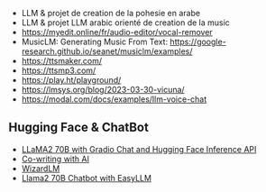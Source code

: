 - LLM & projet de creation de la pohesie en arabe 
- LLM & projet LLM arabic orienté de creation de la music 
- https://myedit.online/fr/audio-editor/vocal-remover
- MusicLM: Generating Music From Text: https://google-research.github.io/seanet/musiclm/examples/
- https://ttsmaker.com/
- https://ttsmp3.com/
- https://play.ht/playground/
- https://lmsys.org/blog/2023-03-30-vicuna/
- https://modal.com/docs/examples/llm-voice-chat

## Hugging Face & ChatBot
- [LLaMA2 70B with Gradio Chat and Hugging Face Inference API](https://huggingface.co/spaces/chansung/llama2-with-gradio-chat)
- [Co-writing with AI](https://huggingface.co/spaces/chansung/co-write-with-llama2)
- [WizardLM](https://huggingface.co/spaces/s3nh/WizardLM-1.0-Uncensored-Llama2-13b-GGML)
- [Llama2 70B Chatbot with EasyLLM](https://huggingface.co/spaces/akdeniz27/LLaMa-2-70b-chat-hf-with-EasyLLM)
